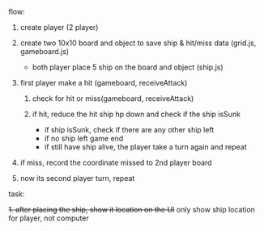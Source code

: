 flow:

1. create player (2 player)
2. create two 10x10 board and object to save ship & hit/miss data (grid.js, gameboard.js)
   - both player place 5 ship on the board and object (ship.js)
3. first player make a hit (gameboard, receiveAttack)

   1. check for hit or miss(gameboard, receiveAttack)
   2. if hit, reduce the hit ship hp down and check if the ship isSunk

      - if ship isSunk, check if there are any other ship left
      - if no ship left game end
      - if still have ship alive, the player take a turn again and repeat

4. if miss, record the coordinate missed to 2nd player board
5. now its second player turn, repeat

task:

~~1. after placing the ship, show it location on the UI~~
only show ship location for player, not computer
